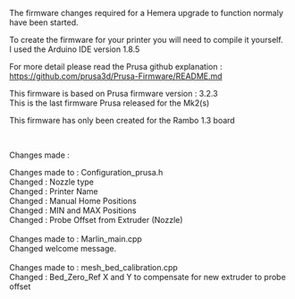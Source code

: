 The firmware changes required for a Hemera upgrade to function normaly have been started. <br>

To create the firmware for your printer you will need to compile it yourself. <br>
I used the Arduino IDE version 1.8.5 <br>

For more detail please read the Prusa github explanation : <br>
https://github.com/prusa3d/Prusa-Firmware/README.md <br>

This firmware is based on Prusa firmware version : 3.2.3 <br>
This is the last firmware Prusa released for the Mk2(s) <br>

This firmware has only been created for the Rambo 1.3 board <br>

<br>

Changes made : <br>

Changes made to  : Configuration_prusa.h <br>
Changed : Nozzle type <br>
Changed : Printer Name <br>
Changed : Manual Home Positions <br>
Changed : MIN and MAX Positions <br>
Changed : Probe Offset from Extruder (Nozzle) <br>
<br>
Changes made to : Marlin_main.cpp <br>
Changed welcome message. <br>
<br>
Changes made to : mesh_bed_calibration.cpp <br>
Changed : Bed_Zero_Ref X and Y to compensate for new extruder to probe offset<br>
